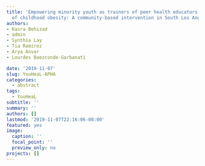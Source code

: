 ```yaml
---
title: 'Empowering minority youth as trainers of peer health educators for the prevention
  of childhood obesity: A community-based intervention in South Los Angeles'
authors:
- Kasra Behizad
- admin
- Synthia Lay
- Tia Ramirez
- Arya Anvar
- Lourdes Baezconde-Garbanati

date: '2019-11-07'
slug: YouHeaL-APHA
categories:
  - abstract
tags:
  - YouHeaL
subtitle: ''
summary: ''
authors: []
lastmod: '2019-11-07T22:16:06-08:00'
featured: yes
image:
  caption: ''
  focal_point: ''
  preview_only: no
projects: []
---
```

